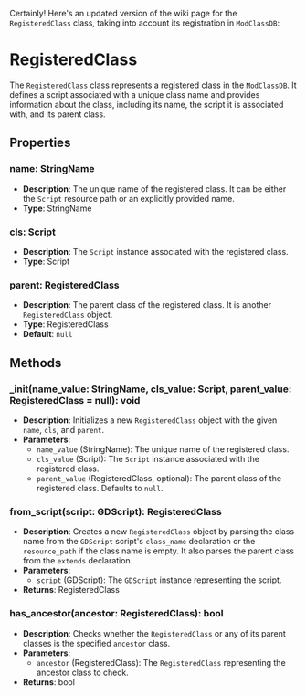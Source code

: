 Certainly! Here's an updated version of the wiki page for the `RegisteredClass` class, taking into account its registration in `ModClassDB`:

# RegisteredClass

The `RegisteredClass` class represents a registered class in the `ModClassDB`. It defines a script associated with a unique class name and provides information about the class, including its name, the script it is associated with, and its parent class.

## Properties

### name: StringName

- **Description**: The unique name of the registered class. It can be either the `Script` resource path or an explicitly provided name.
- **Type**: StringName

### cls: Script

- **Description**: The `Script` instance associated with the registered class.
- **Type**: Script

### parent: RegisteredClass

- **Description**: The parent class of the registered class. It is another `RegisteredClass` object.
- **Type**: RegisteredClass
- **Default**: `null`

## Methods

### _init(name_value: StringName, cls_value: Script, parent_value: RegisteredClass = null): void

- **Description**: Initializes a new `RegisteredClass` object with the given `name`, `cls`, and `parent`.
- **Parameters**:
  - `name_value` (StringName): The unique name of the registered class.
  - `cls_value` (Script): The `Script` instance associated with the registered class.
  - `parent_value` (RegisteredClass, optional): The parent class of the registered class. Defaults to `null`.

### from_script(script: GDScript): RegisteredClass

- **Description**: Creates a new `RegisteredClass` object by parsing the class name from the `GDScript` script's `class_name` declaration or the `resource_path` if the class name is empty. It also parses the parent class from the `extends` declaration.
- **Parameters**:
  - `script` (GDScript): The `GDScript` instance representing the script.
- **Returns**: RegisteredClass

### has_ancestor(ancestor: RegisteredClass): bool

- **Description**: Checks whether the `RegisteredClass` or any of its parent classes is the specified `ancestor` class.
- **Parameters**:
  - `ancestor` (RegisteredClass): The `RegisteredClass` representing the ancestor class to check.
- **Returns**: bool